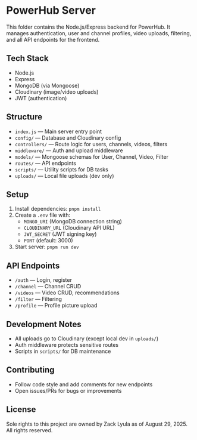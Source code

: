 # PowerHub Server

This folder contains the Node.js/Express backend for PowerHub. It manages authentication, user and channel profiles, video uploads, filtering, and all API endpoints for the frontend.

## Tech Stack
- Node.js
- Express
- MongoDB (via Mongoose)
- Cloudinary (image/video uploads)
- JWT (authentication)

## Structure
- `index.js` — Main server entry point
- `config/` — Database and Cloudinary config
- `controllers/` — Route logic for users, channels, videos, filters
- `middleware/` — Auth and upload middleware
- `models/` — Mongoose schemas for User, Channel, Video, Filter
- `routes/` — API endpoints
- `scripts/` — Utility scripts for DB tasks
- `uploads/` — Local file uploads (dev only)

## Setup
1. Install dependencies: `pnpm install` 
2. Create a `.env` file with:
   - `MONGO_URI` (MongoDB connection string)
   - `CLOUDINARY_URL` (Cloudinary API URL)
   - `JWT_SECRET` (JWT signing key)
   - `PORT` (default: 3000)
3. Start server: `pnpm run dev` 

## API Endpoints
- `/auth` — Login, register
- `/channel` — Channel CRUD
- `/videos` — Video CRUD, recommendations
- `/filter` — Filtering
- `/profile` — Profile picture upload

## Development Notes
- All uploads go to Cloudinary (except local dev in `uploads/`)
- Auth middleware protects sensitive routes
- Scripts in `scripts/` for DB maintenance

## Contributing
- Follow code style and add comments for new endpoints
- Open issues/PRs for bugs or improvements

## License
Sole rights to this project are owned by Zack Lyula as of August 29, 2025. All rights reserved.
